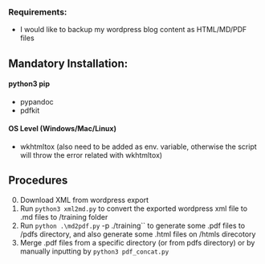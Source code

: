 ### Requirements:
 - I would like to backup my wordpress blog content as HTML/MD/PDF files

## Mandatory Installation:
#### python3 pip
 - pypandoc
 - pdfkit
#### OS Level (Windows/Mac/Linux)
 - wkhtmltox (also need to be added as env. variable, otherwise the script will throw the error related with wkhtmltox)

 ## Procedures
 0. Download XML from wordpress export
 1. Run `python3 xml2md.py` to convert the exported wordpress xml file to .md files to /training folder
 2. Run `python .\md2pdf.py` -p ./training`` to generate some .pdf files to /pdfs directory, and also generate some .html files on /htmls direcotory
 3. Merge .pdf files from a specific directory (or from pdfs directory) or by manually inputting by `python3 pdf_concat.py`